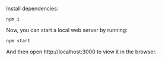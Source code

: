 Install dependencies:

```
npm i
```

Now, you can start a local web server by running:

```
npm start
```

And then open http://localhost:3000 to view it in the browser.